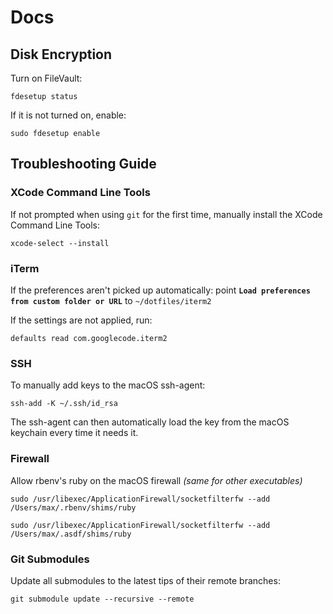 # Docs

## Disk Encryption

Turn on FileVault:

    fdesetup status

If it is not turned on, enable:

    sudo fdesetup enable

## Troubleshooting Guide

### XCode Command Line Tools

If not prompted when using `git` for the first time, manually install the XCode Command Line Tools:

	xcode-select --install

### iTerm

If the preferences aren't picked up automatically: point **`Load preferences from custom folder or URL`** to `~/dotfiles/iterm2`

If the settings are not applied, run:

	defaults read com.googlecode.iterm2

### SSH

To manually add keys to the macOS ssh-agent:

    ssh-add -K ~/.ssh/id_rsa

The ssh-agent can then automatically load the key from the macOS keychain every time it needs it.

### Firewall

Allow rbenv's ruby on the macOS firewall *(same for other executables)*

    sudo /usr/libexec/ApplicationFirewall/socketfilterfw --add /Users/max/.rbenv/shims/ruby

    sudo /usr/libexec/ApplicationFirewall/socketfilterfw --add /Users/max/.asdf/shims/ruby

### Git Submodules

Update all submodules to the latest tips of their remote branches:

    git submodule update --recursive --remote
